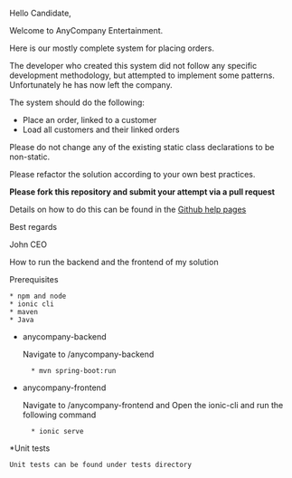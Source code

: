 Hello Candidate,

Welcome to AnyCompany Entertainment.

Here is our mostly complete system for placing orders.

The developer who created this system did not follow any specific development methodology, 
but attempted to implement some patterns. Unfortunately he has now left the company.

The system should do the following:

 * Place an order, linked to a customer
 * Load all customers and their linked orders

Please do not change any of the existing static class declarations to be non-static.

Please refactor the solution according to your own best practices.

**Please fork this repository and submit your attempt via a pull request**

Details on how to do this can be found in the [Github help pages](https://help.github.com/en/articles/creating-a-pull-request-from-a-fork)

Best regards

John
CEO


How to run the backend and the frontend of my solution

Prerequisites

	* npm and node
	* ionic cli
	* maven
	* Java
	
* anycompany-backend

	Navigate to /anycompany-backend

		* mvn spring-boot:run

* anycompany-frontend
	
	Navigate to /anycompany-frontend and Open the ionic-cli and run the following command
	
		* ionic serve
		
*Unit tests
	
	Unit tests can be found under tests directory

	


